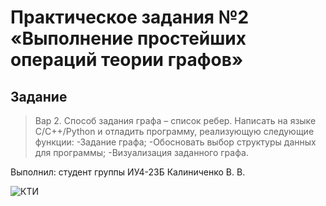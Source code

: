 # Практическое задания №2 «Выполнение простейших операций теории графов»

## Задание
>Вар 2. Способ задания графа – список ребер.
>Написать на языке С/C++/Python и отладить программу,
>реализующую следующие функции:
>-Задание графа;
>-Обосновать выбор структуры данных для программы;
>-Визуализация заданного графа.

Выполнил: студент группы ИУ4-23Б 
Калиниченко В. В.

![КТИ](static/image.png "КТИ")

